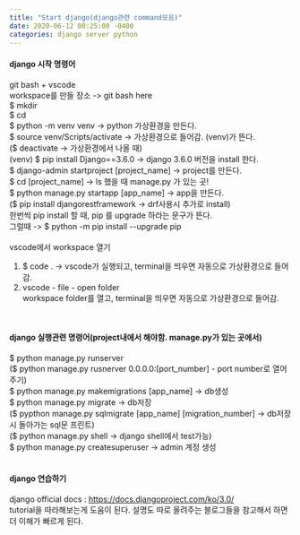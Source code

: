 ```yaml
---
title: "Start django(django관련 command모음)"
date: 2020-06-12 00:25:00 -0400
categories: django server python
---
```


#### django 시작 명령어
git bash + vscode <br>
workspace를 만들 장소 -> git bash here <br>
$ mkdir <workspace> <br>
$ cd <workspace> <br>
$ python -m venv venv -> python 가상환경을 만든다. <br>
$ source venv/Scripts/activate -> 가상환경으로 들어감. (venv)가 뜬다. <br>
($ deactivate -> 가상환경에서 나올 때) <br>
(venv) $ pip install Django==3.6.0 -> django 3.6.0 버전을 install 한다. <br>
$ django-admin startproject [project_name] -> project를 만든다. <br>
$ cd [project_name] -> ls 했을 때 manage.py 가 있는 곳! <br>
$ python manage.py startapp [app_name] -> app을 만든다. <br>
($ pip install djangorestframework -> drf사용시 추가로 install) <br>
한번씩 pip install 할 때, pip 를 upgrade 하라는 문구가 뜬다. <br>
그럴때 -> $ python -m pip install --upgrade pip <br>
<br>
vscode에서 workspace 열기
1) $ code . -> vscode가 실행되고, terminal을 띄우면 자동으로 가상환경으로 들어감. <br>
2) vscode - file - open folder <br>
workspace folder를 열고, terminal을 띄우면 자동으로 가상환경으로 들어감. <br>
<br>

#### django 실행관련 명령어(project내에서 해야함. manage.py가 있는 곳에서)
$ python manage.py runserver <br>
($ python manage.py rusnerver 0.0.0.0:[port_number] - port number로 열어주기) <br>
$ python manage.py makemigrations [app_name] -> db생성 <br>
$ python manage.py migrate -> db저장 <br>
($ pypthon manage.py sqlmigrate [app_name] [migration_number] -> db저장시 돌아가는 sql문 프린트) <br>
($ python manage.py shell -> django shell에서 test가능) <br>
$ python manage.py createsuperuser -> admin 계정 생성 <br>
<br>

#### django 연습하기
django official docs : https://docs.djangoproject.com/ko/3.0/ <br>
tutorial을 따라해보는게 도움이 된다. 설명도 따로 올려주는 블로그들을 참고해서 하면 더 이해가 빠르게 된다.<br>
